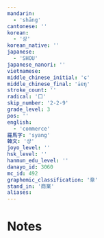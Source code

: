 ```yaml
---
mandarin:
  - 'shāng'
cantonese: ''
korean:
  - '상'
korean_native: ''
japanese:
  - 'SHOU'
japanese_nanori: ''
vietnamese:
middle_chinese_initial: 'ɕ'
middle_chinese_final: 'ɨɐŋ'
stroke_count: ''
radical: '口'
skip_number: '2-2-9'
grade_level: 3
pos: ''
english:
  - 'commerce'
羅馬字: 'syang'
韓文: '샹'
joyo_level: ''
hsk_level: ''
hanmun_edu_level: ''
danayo_id: 3060
mc_id: 492
graphemic_classification: '章'
stand_in: '商業'
aliases:
---
```


# Notes

